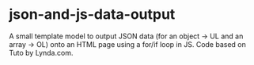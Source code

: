 json-and-js-data-output
=======================

A small template model to output JSON data (for an object -> UL and an array -> OL) onto an HTML page using a for/if loop in JS. Code based on Tuto by Lynda.com.
